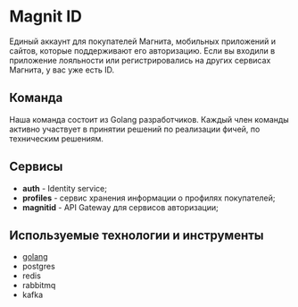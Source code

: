 # Magnit ID

Единый аккаунт для покупателей Магнита, мобильных приложений и сайтов, которые поддерживают его авторизацию.  Если вы входили в приложение лояльности или регистрировались на других сервисах Магнита, у вас уже есть ID.

## Команда

Наша команда состоит из Golang разработчиков. Каждый член команды активно участвует в принятии решений по реализации фичей, по техническим решениям.

## Сервисы

* **auth** - Identity service;
* **profiles** - cервис хранения информации о профилях покупателей;
* **magnitid** - API Gateway для сервисов авторизации;

## Используемые технологии и инструменты

* [golang](tech/golang.md)
* postgres
* redis
* rabbitmq
* kafka
